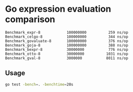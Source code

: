# Go expression evaluation comparison

```
Benchmark_expr-8        	100000000	       259 ns/op
Benchmark_celgo-8       	100000000	       344 ns/op
Benchmark_govaluate-8   	100000000	       376 ns/op
Benchmark_goja-8        	100000000	       388 ns/op
Benchmark_bexpr-8       	30000000	       776 ns/op
Benchmark_otto-8        	30000000	      1031 ns/op
Benchmark_gval-8        	3000000	          8011 ns/op
```

## Usage

```bash
go test -bench=. -benchtime=20s
```
